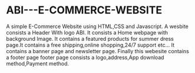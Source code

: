 # ABI---E-COMMERCE-WEBSITE
A simple E-Commerce Website using HTML,CSS and Javascript.
A wesbite consists a Header With logo ABI.
It consists a Home webpage with background Image. 
It contains a featured products for summer dress page.It contains a free shipping,online shopping,24/7 support etc...
It contains a banner page and newsletter page.
Finally this webesite contains a footer page footer page consists a logo,address,App download method,Payment method.
